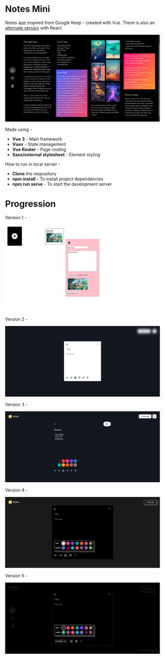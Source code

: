 # **Notes Mini**

Notes app inspired from Google Keep - created with Vue. There is also an <a href="https://github.com/zakariyaq313/notes-mini-react">alternate version</a> with React.

<a href="https://zakariyaq313.github.io/notes-mini-vue/"><img src="./src/assets/images/screen.png"></a>

Made using -
<br>
- **Vue 3** - Main framework
- **Vuex** - State management
- **Vue Router** - Page routing 
- **Sass/external stylesheet** - Element styling

How to run in local server -
- **Clone** the respository
- **npm install** - To install project dependencies
- **npm run serve** - To start the development server
 
# **Progression**

Version 1 -

![Version 1](./src/assets/images/version-1.png)

Version 2 -

![Version 2](./src/assets/images/version-2.png)

Version 3 -

![Version 3](./src/assets/images/version-3.png)

Version 4 -

![Version 4](./src/assets/images/version-4.png)

Version 5 -

![Version 5](./src/assets/images/version-5.png)
